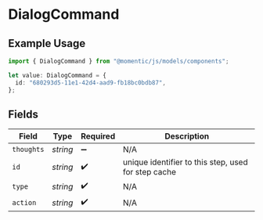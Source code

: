 # DialogCommand

## Example Usage

```typescript
import { DialogCommand } from "@momentic/js/models/components";

let value: DialogCommand = {
  id: "680293d5-11e1-42d4-aad9-fb18bc0bdb87",
};
```

## Fields

| Field                                               | Type                                                | Required                                            | Description                                         |
| --------------------------------------------------- | --------------------------------------------------- | --------------------------------------------------- | --------------------------------------------------- |
| `thoughts`                                          | *string*                                            | :heavy_minus_sign:                                  | N/A                                                 |
| `id`                                                | *string*                                            | :heavy_check_mark:                                  | unique identifier to this step, used for step cache |
| `type`                                              | *string*                                            | :heavy_check_mark:                                  | N/A                                                 |
| `action`                                            | *string*                                            | :heavy_check_mark:                                  | N/A                                                 |